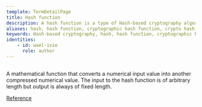 ```yaml
---
template: TermDetailPage
title: Hash function
description: A hash function is a type of Hash-based cryptography algorithm which encrypts a large, possibly variable-sized amount of data into a small datum, usually a single integer that may serve as an index to an array.
aliases: hash, hash function, cryptographic hash function, crypto hash algorithm
keywords: Hash-based cryptography, hash, hash function, cryptographic hash function, crypto hash algorithm
identities: 
    - id: wael-ivie
      role: author
---
```

##

A mathematical function that converts a numerical input value into another compressed numerical value. The input to the hash function is of arbitrary length but output is always of fixed length.

[Reference](https://www.tutorialspoint.com/cryptography/cryptography_hash_functions.htm)
